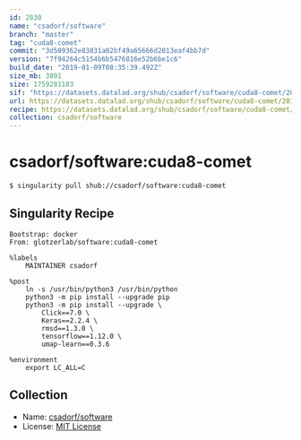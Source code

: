 ```yaml
---
id: 2830
name: "csadorf/software"
branch: "master"
tag: "cuda8-comet"
commit: "3d509362e83831a02bf49a65666d2013eaf4bb7d"
version: "7f94264c5154b6b5476816e52b6be1c6"
build_date: "2019-01-09T08:35:39.492Z"
size_mb: 3891
size: 1759281183
sif: "https://datasets.datalad.org/shub/csadorf/software/cuda8-comet/2019-01-09-3d509362-7f94264c/7f94264c5154b6b5476816e52b6be1c6.simg"
url: https://datasets.datalad.org/shub/csadorf/software/cuda8-comet/2019-01-09-3d509362-7f94264c/
recipe: https://datasets.datalad.org/shub/csadorf/software/cuda8-comet/2019-01-09-3d509362-7f94264c/Singularity
collection: csadorf/software
---
```


# csadorf/software:cuda8-comet

```bash
$ singularity pull shub://csadorf/software:cuda8-comet
```

## Singularity Recipe

```singularity
Bootstrap: docker
From: glotzerlab/software:cuda8-comet

%labels
	MAINTAINER csadorf

%post
	ln -s /usr/bin/python3 /usr/bin/python
	python3 -m pip install --upgrade pip
	python3 -m pip install --upgrade \
		Click==7.0 \
		Keras==2.2.4 \
		rmsd==1.3.0 \
		tensorflow==1.12.0 \
		umap-learn==0.3.6

%environment
	export LC_ALL=C
```

## Collection

 - Name: [csadorf/software](https://github.com/csadorf/software)
 - License: [MIT License](https://api.github.com/licenses/mit)

